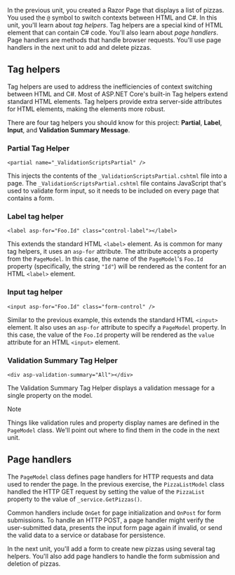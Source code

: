 In the previous unit, you created a Razor Page that displays a list of pizzas. You used the `@` symbol to switch contexts between HTML and C#. In this unit, you'll learn about *tag helpers*. Tag helpers are a special kind of HTML element that can contain C# code. You'll also learn about *page handlers*. Page handlers are methods that handle browser requests. You'll use page handlers in the next unit to add and delete pizzas.

## Tag helpers

Tag helpers are used to address the inefficiencies of context switching between HTML and C#. Most of ASP.NET Core's built-in Tag helpers extend standard HTML elements. Tag helpers provide extra server-side attributes for HTML elements, making the elements more robust.

There are four tag helpers you should know for this project: **Partial**, **Label**, **Input**, and **Validation Summary Message**.

### Partial Tag Helper

```cshtml
<partial name="_ValidationScriptsPartial" />
```

This injects the contents of the `_ValidationScriptsPartial.cshtml` file into a page. The `_ValidationScriptsPartial.cshtml` file contains JavaScript that's used to validate form input, so it needs to be included on every page that contains a form.

### Label tag helper

```cshtml
<label asp-for="Foo.Id" class="control-label"></label>
```

This extends the standard HTML `<label>` element. As is common for many tag helpers, it uses an `asp-for` attribute. The attribute accepts a property from the `PageModel`. In this case, the name of the `PageModel`'s `Foo.Id` property (specifically, the string `"Id"`) will be rendered as the content for an HTML `<label>` element.

### Input tag helper

```cshtml
<input asp-for="Foo.Id" class="form-control" />
```

Similar to the previous example, this extends the standard HTML `<input>` element. It also uses an `asp-for` attribute to specify a `PageModel` property. In this case, the value of the `Foo.Id` property will be rendered as the `value` attribute for an HTML `<input>` element.

### Validation Summary Tag Helper

```cshtml
<div asp-validation-summary="All"></div>
```

The Validation Summary Tag Helper displays a validation message for a single property on the model.

> [!NOTE]
> Things like validation rules and property display names are defined in the `PageModel` class. We'll point out where to find them in the code in the next unit.

## Page handlers

The `PageModel` class defines page handlers for HTTP requests and data used to render the page. In the previous exercise, the `PizzaListModel` class handled the HTTP GET request by setting the value of the `PizzaList` property to the value of `_service.GetPizzas()`.

Common handlers include `OnGet` for page initialization and `OnPost` for form submissions. To handle an HTTP POST, a page handler might verify the user-submitted data, presents the input form page again if invalid, or send the valid data to a service or database for persistence.

In the next unit, you'll add a form to create new pizzas using several tag helpers. You'll also add page handlers to handle the form submission and deletion of pizzas.
